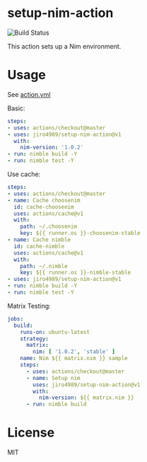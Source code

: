 # setup-nim-action

![Build Status](https://github.com/jiro4989/setup-nim-action/workflows/build/badge.svg)

This action sets up a Nim environment.

# Usage

See [action.yml](action.yml)

Basic:
```yaml
steps:
- uses: actions/checkout@master
- uses: jiro4989/setup-nim-action@v1
  with:
    nim-version: '1.0.2'
- run: nimble build -Y
- run: nimble test -Y
```

Use cache:
```yaml
steps:
- uses: actions/checkout@master
- name: Cache choosenim
  id: cache-choosenim
  uses: actions/cache@v1
  with:
    path: ~/.choosenim
    key: ${{ runner.os }}-choosenim-stable
- name: Cache nimble
  id: cache-nimble
  uses: actions/cache@v1
  with:
    path: ~/.nimble
    key: ${{ runner.os }}-nimble-stable
- uses: jiro4989/setup-nim-action@v1
- run: nimble build -Y
- run: nimble test -Y
```

Matrix Testing:
```yaml
jobs:
  build:
    runs-on: ubuntu-latest
    strategy:
      matrix:
        nim: [ '1.0.2', 'stable' ]
    name: Nim ${{ matrix.nim }} sample
    steps:
      - uses: actions/checkout@master
      - name: Setup nim
        uses: jiro4989/setup-nim-action@v1
        with:
          nim-version: ${{ matrix.nim }}
      - run: nimble build
```

# License

MIT
